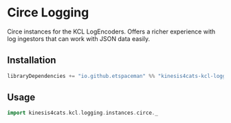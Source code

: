 # Circe Logging

Circe instances for the KCL LogEncoders. Offers a richer experience with log ingestors that can work with JSON data easily.

## Installation

```scala
libraryDependencies += "io.github.etspaceman" %% "kinesis4cats-kcl-logging-circe" % "@VERSION@"
```

## Usage

```scala mdoc:compile-only
import kinesis4cats.kcl.logging.instances.circe._
```
